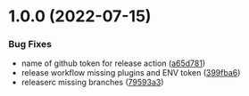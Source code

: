 # 1.0.0 (2022-07-15)


### Bug Fixes

* name of github token for release action ([a65d781](https://github.com/stickeepaul/semantic-release-automerge/commit/a65d78177315a7d7b55ee069273cc9e24fa3666e))
* release workflow missing plugins and ENV token ([399fba6](https://github.com/stickeepaul/semantic-release-automerge/commit/399fba6232483114e2d80a0c2ab5506b54ba29ff))
* releaserc missing branches ([79593a3](https://github.com/stickeepaul/semantic-release-automerge/commit/79593a30da6141f9ca567d01c8d55b230faf0880))
